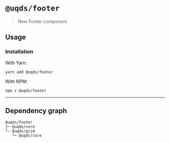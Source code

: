# `@uqds/footer`

> New Footer component

## Usage

### Installation

With Yarn:

```shell
yarn add @uqds/footer
```

With NPM:

```shell
npm i @uqds/footer
```

---

## Dependency graph

```shell
@uqds/footer
├─ @uqds/core
└─ @uqds/grid
   └─ @uqds/core
```
